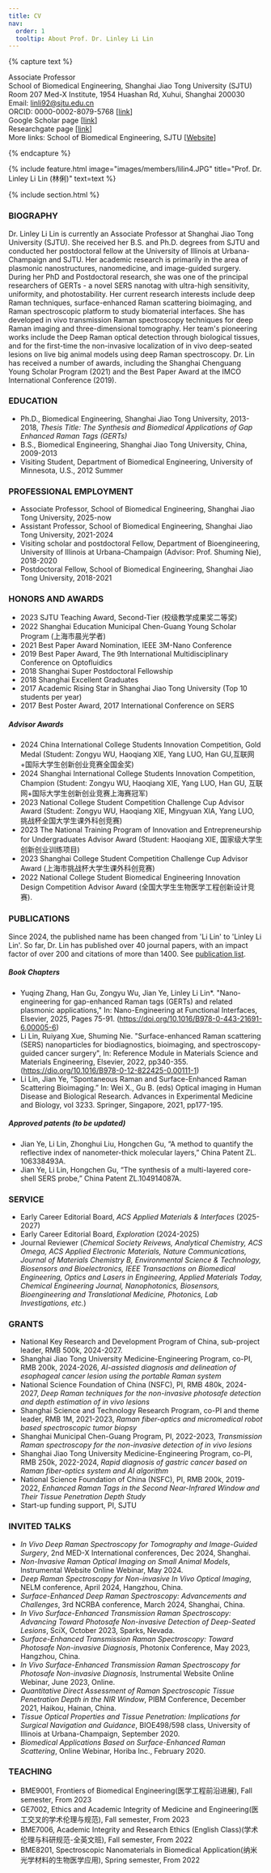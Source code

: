 ```yaml
---
title: CV
nav:
  order: 1
  tooltip: About Prof. Dr. Linley Li Lin
---
```


{% capture text %}

Associate Professor <br> 
School of Biomedical Engineering, Shanghai Jiao Tong University (SJTU)<br> 
Room 207 Med-X Institute, 1954 Huashan Rd, Xuhui, Shanghai 200030<br>
Email: linli92@sjtu.edu.cn<br>
ORCID: 0000-0002-8079-5768 [[link](https://orcid.org/0000-0002-8079-5768)]<br>
Google Scholar page [[link](https://scholar.google.com.hk/citations?user=Zc3cFgwAAAAJ&hl=zh-CN)]<br>
Researchgate page [[link](https://www.researchgate.net/profile/Li-Lin-71)]<br>
More links: School of Biomedical Engineering, SJTU [[Website](bme.sjtu.edu.cn)]<br>

{% endcapture %}

{% include feature.html image="images/members/lilin4.JPG" title="Prof. Dr. Linley Li Lin (林俐)" text=text %}

{% include section.html %}
### BIOGRAPHY 
Dr. Linley Li Lin is currently an Associate Professor at Shanghai Jiao Tong University (SJTU). She received her B.S. and Ph.D. degrees from SJTU and conducted her postdoctoral fellow at the University of Illinois at Urbana-Champaign and SJTU. Her academic research is primarily in the area of plasmonic nanostructures, nanomedicine, and image-guided surgery. During her PhD and Postdoctoral research, she was one of the principal researchers of GERTs - a novel SERS nanotag with ultra-high sensitivity, uniformity, and photostability. Her current research interests include deep Raman techniques, surface-enhanced Raman scattering bioimaging, and Raman spectroscopic platform to study biomaterial interfaces. She has developed in vivo transmission Raman spectroscopy techniques for deep Raman imaging and three-dimensional tomography. Her team's pioneering works include the Deep Raman optical detection through biological tissues, and for the first-time the non-invasive localization of in vivo deep-seated lesions on live big animal models using deep Raman spectroscopy. Dr. Lin has received a number of awards, including the Shanghai Chenguang Young Scholar Program (2021) and the Best Paper Award at the IMCO International Conference (2019).

### EDUCATION    
- Ph.D., Biomedical Engineering, Shanghai Jiao Tong University, 2013-2018, *Thesis Title: The Synthesis and Biomedical Applications of Gap Enhanced Raman Tags (GERTs)*
- B.S.,	Biomedical Engineering, Shanghai Jiao Tong University, China, 2009-2013
- Visiting Student, Department of Biomedical Engineering, University of Minnesota, U.S., 2012 Summer
  
### PROFESSIONAL EMPLOYMENT 
- Associate Professor, School of Biomedical Engineering, Shanghai Jiao Tong University, 2025-now
- Assistant Professor, School of Biomedical Engineering, Shanghai Jiao Tong University, 2021-2024
- Visiting scholar and postdoctoral Fellow, Department of Bioengineering, University of Illinois at Urbana-Champaign (Advisor: Prof. Shuming Nie), 2018-2020
- Postdoctoral Fellow, School of Biomedical Engineering, Shanghai Jiao Tong University, 2018-2021
  
### HONORS AND AWARDS                                                                  
- 2023 SJTU Teaching Award, Second-Tier (校级教学成果奖二等奖)
- 2022 Shanghai Education Municipal Chen-Guang Young Scholar Program (上海市晨光学者)
- 2021 Best Paper Award Nomination, IEEE 3M-Nano Conference
- 2019 Best Paper Award, The 9th International Multidisciplinary Conference on Optofluidics
- 2018 Shanghai Super Postdoctoral Fellowship
- 2018 Shanghai Excellent Graduates
- 2017 Academic Rising Star in Shanghai Jiao Tong University (Top 10 students per year)
- 2017 Best Poster Award, 2017 International Conference on SERS <br>
##### Advisor Awards
- 2024 China International College Students Innovation Competition, Gold Medal (Student: Zongyu WU, Haoqiang XIE, Yang LUO, Han GU,互联网+国际大学生创新创业竞赛全国金奖)
- 2024 Shanghai International College Students Innovation Competition, Champion (Student: Zongyu WU, Haoqiang XIE, Yang LUO, Han GU, 互联网+国际大学生创新创业竞赛上海赛冠军)
- 2023 National College Student Competition Challenge Cup Advisor Award (Student: Zongyu WU, Haoqiang XIE, Mingyuan XIA, Yang LUO, 挑战杯全国大学生课外科创竞赛)
- 2023 The National Training Program of Innovation and Entrepreneurship for Undergraduates Advisor Award (Student: Haoqiang XIE, 国家级大学生创新创业训练项目)
- 2023 Shanghai College Student Competition Challenge Cup Advisor Award (上海市挑战杯大学生课外科创竞赛)
- 2022 National College Student Biomedical Engineering Innovation Design Competition Advisor Award (全国大学生生物医学工程创新设计竞赛).
   
### PUBLICATIONS 
Since 2024, the published name has been changed from 'Li Lin' to 'Linley Li Lin'. So far, Dr. Lin has published over 40 journal papers, with an impact factor of over 200 and citations of more than 1400. See [publication list](http://linlab-sjtu.com/publications).<br>

##### Book Chapters
- Yuqing Zhang, Han Gu, Zongyu Wu, Jian Ye, Linley Li Lin*. "Nano-engineering for gap-enhanced Raman tags (GERTs) and related plasmonic applications," In: Nano-Engineering at Functional Interfaces, Elsevier,
2025, Pages 75-91. (https://doi.org/10.1016/B978-0-443-21691-6.00005-6)<br> 
- Li Lin, Ruiyang Xue, Shuming Nie. "Surface-enhanced Raman scattering (SERS) nanoparticles for biodiagnostics, bioimaging, and spectroscopy-guided cancer surgery", In: Reference Module in Materials Science and Materials Engineering, Elsevier, 2022, pp340-355. (https://dio.org/10.1016/B978-0-12-822425-0.00111-1) <br> 
- Li Lin, Jian Ye, “Spontaneous Raman and Surface-Enhanced Raman Scattering Bioimaging.” In: Wei X., Gu B. (eds) Optical imaging in Human Disease and Biological Research. Advances in Experimental Medicine and Biology, vol 3233. Springer, Singapore, 2021, pp177-195.<br> 
##### Approved patents (to be updated)
-	Jian Ye, Li Lin, Zhonghui Liu, Hongchen Gu, “A method to quantify the reflective index of nanometer-thick molecular layers,” China Patent ZL. 106338493A.
- Jian Ye, Li Lin, Hongchen Gu, “The synthesis of a multi-layered core-shell SERS probe,” China Patent ZL.104914087A.

### SERVICE
- Early Career Editorial Board, *ACS Applied Materials & Interfaces* (2025-2027)<br>
- Early Career Editorial Board, *Exploration* (2024-2025)<br>
- Journal Reviewer (*Chemical Society Reivews, Analytical Chemistry, ACS Omega, ACS Applied Electronic Materials, Nature Communications, Journal of Materials Chemistry B, Environmental Science & Technology, Biosensors and Bioelectronics, IEEE Transactions on Biomedical Engineering, Optics and Lasers in Engineering, Applied Materials Today, Chemical Engineering Journal, Nanophotonics, Biosensors, Bioengineering and Translational Medicine, Photonics, Lab Investigations, etc.*)
  
### GRANTS
- National Key Research and Development Program of China, sub-project leader, RMB 500k, 2024-2027.
- Shanghai Jiao Tong University Medicine-Engineering Program, co-PI, RMB 200k, 2024-2026, *AI-assisted diagnosis and delineation of esophageal cancer lesion using the portable Raman system*
- National Science Foundation of China (NSFC), PI, RMB 480k, 2024-2027, *Deep Raman techniques for the non-invasive photosafe detection and depth estimation of in vivo lesions*
- Shanghai Science and Technology Research Program, co-PI and theme leader, RMB 1M, 2021-2023, *Raman fiber-optics and micromedical robot based spectroscopic tumor biopsy*
- Shanghai Municipal Chen-Guang Program, PI, 2022-2023, *Transmission Raman spectroscopy for the non-invasive  detection of in vivo lesions*
- Shanghai Jiao Tong University Medicine-Engineering Program, co-PI, RMB 250k, 2022-2024, *Rapid diagnosis of gastric cancer based on Raman fiber-optics system and AI algorithm*
- National Science Foundation of China (NSFC), PI, RMB 200k, 2019-2022, *Enhanced Raman Tags in the Second Near-Infrared Window and Their Tissue Penetration Depth Study*
- Start-up funding support, PI, SJTU

### INVITED TALKS
- *In Vivo Deep Raman Spectroscopy for Tomography and Image-Guided Surgery*, 2nd MED-X International conferences, Dec 2024, Shanghai.
- *Non-Invasive Raman Optical Imaging on Small Animal Models*, Instrumental Website Online Webinar, May 2024.
- *Deep Raman Spectroscopy for Non-invasive In Vivo Optical Imaging*, NELM conference, April 2024, Hangzhou, China.
- *Surface-Enhanced Deep Raman Spectroscopy: Advancements and Challenges*, 3rd NCRBA conference, March 2024, Shanghai, China.
- *In Vivo Surface-Enhanced Transmission Raman Spectroscopy: Advancing Toward Photosafe Non-invasive Detection of Deep-Seated Lesions*, SciX, October 2023, Sparks, Nevada.
- *Surface-Enhanced Transmission Raman Spectroscopy: Toward Photosafe Non-invasive Diagnosis*, Photonix Conference, May 2023, Hangzhou, China.
- *In Vivo Surface-Enhanced Transmission Raman Spectroscopy for Photosafe Non-invasive Diagnosis*, Instrumental Website Online Webinar, June 2023, Online.
- *Quantitative Direct Assessment of Raman Spectroscopic Tissue Penetration Depth in the NIR Window*, PIBM Conference, December 2021, Haikou, Hainan, China.
- *Tissue Optical Properties and Tissue Penetration: Implications for Surgical Navigation and Guidance*, BIOE498/598 class, University of Illinois at Urbana-Champaign, September 2020.
- *Biomedical Applications Based on Surface-Enhanced Raman Scattering*, Online Webinar, Horiba Inc., February 2020.
  
### TEACHING
- BME9001, Frontiers of Biomedical Engineering(医学工程前沿进展), Fall semester, From 2023
- GE7002, Ethics and Academic Integrity of Medicine and Engineering(医工交叉的学术伦理与规范), Fall semester, From 2023
- BME7006, Academic Integrity and Research Ethics (English Class)(学术伦理与科研规范-全英文班), Fall semester, From 2022
- BME8201, Spectroscopic Nanomaterials in Biomedical Application(纳米光学材料的生物医学应用), Spring semester, From 2022

